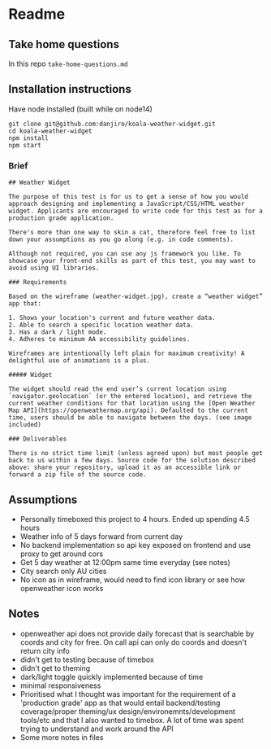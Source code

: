 # Readme

## Take home questions
In this repo `take-home-questions.md`

## Installation instructions
Have node installed (built while on node14)
```
git clone git@github.com:danjiro/koala-weather-widget.git
cd koala-weather-widget
npm install
npm start
```

### Brief
```
## Weather Widget

The purpose of this test is for us to get a sense of how you would approach designing and implementing a JavaScript/CSS/HTML weather widget. Applicants are encouraged to write code for this test as for a production grade application.

There's more than one way to skin a cat, therefore feel free to list down your assumptions as you go along (e.g. in code comments).

Although not required, you can use any js framework you like. To showcase your front-end skills as part of this test, you may want to avoid using UI libraries.

### Requirements

Based on the wireframe (weather-widget.jpg), create a “weather widget” app that:

1. Shows your location's current and future weather data.
2. Able to search a specific location weather data.
3. Has a dark / light mode.
4. Adheres to minimum AA accessibility guidelines.

Wireframes are intentionally left plain for maximum creativity! A delightful use of animations is a plus.

##### Widget

The widget should read the end user’s current location using `navigator.geolocation` (or the entered location), and retrieve the current weather conditions for that location using the [Open Weather Map API](https://openweathermap.org/api). Defaulted to the current time, users should be able to navigate between the days. (see image included)

### Deliverables

There is no strict time limit (unless agreed upon) but most people get back to us within a few days. Source code for the solution described above: share your repository, upload it as an accessible link or forward a zip file of the source code.
```

## Assumptions
  - Personally timeboxed this project to 4 hours. Ended up spending 4.5 hours
  - Weather info of 5 days forward from current day
  - No backend implementation so api key exposed on frontend and use proxy to get around cors
  - Get 5 day weather at 12:00pm same time everyday (see notes)
  - City search only AU cities
  - No icon as in wireframe, would need to find icon library or see how openweather icon works

## Notes
  - openweather api does not provide daily forecast that is searchable by coords and city for free. On call api can only do coords and doesn't return city info
  - didn't get to testing because of timebox
  - didn't get to theming
  - dark/light toggle quickly implemented because of time
  - minimal responsiveness
  - Prioritised what I thought was important for the requirement of a 'production grade' app as that would entail backend/testing coverage/proper theming/ux design/environemnts/development tools/etc and that I also wanted to timebox. A lot of time was spent trying to understand and work around the API
  - Some more notes in files

